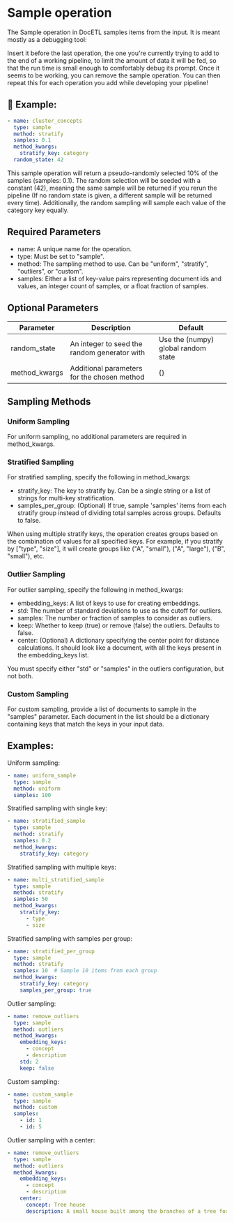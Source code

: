 # Sample operation

The Sample operation in DocETL samples items from the input. It is meant mostly as a debugging tool:

Insert it before the last operation, the one you're currently trying to add to the end of a working pipeline, to limit the amount of data it will be fed, so that the run time is small enough to comfortably debug its prompt. Once it seems to be working, you can remove the sample operation. You can then repeat this for each operation you add while developing your pipeline!

## 🚀 Example:

```yaml
- name: cluster_concepts
  type: sample
  method: stratify
  samples: 0.1
  method_kwargs:
    stratify_key: category
  random_state: 42
```

This sample operation will return a pseudo-randomly selected 10% of the samples (samples: 0.1). The random selection will be seeded with a constant (42), meaning the same sample will be returned if you rerun the pipeline (If no random state is given, a different sample will be returned every time). Additionally, the random sampling will sample each value of the category key equally.

## Required Parameters

- name: A unique name for the operation.
- type: Must be set to "sample".
- method: The sampling method to use. Can be "uniform", "stratify", "outliers", or "custom".
- samples: Either a list of key-value pairs representing document ids and values, an integer count of samples, or a float fraction of samples.

## Optional Parameters

| Parameter     | Description                                  | Default                             |
| ------------- | -------------------------------------------- | ----------------------------------- |
| random_state  | An integer to seed the random generator with | Use the (numpy) global random state |
| method_kwargs | Additional parameters for the chosen method  | {}                                  |

## Sampling Methods

### Uniform Sampling

For uniform sampling, no additional parameters are required in method_kwargs.

### Stratified Sampling

For stratified sampling, specify the following in method_kwargs:

- stratify_key: The key to stratify by. Can be a single string or a list of strings for multi-key stratification.
- samples_per_group: (Optional) If true, sample 'samples' items from each stratify group instead of dividing total samples across groups. Defaults to false.

When using multiple stratify keys, the operation creates groups based on the combination of values for all specified keys. For example, if you stratify by ["type", "size"], it will create groups like ("A", "small"), ("A", "large"), ("B", "small"), etc.

### Outlier Sampling

For outlier sampling, specify the following in method_kwargs:

- embedding_keys: A list of keys to use for creating embeddings.
- std: The number of standard deviations to use as the cutoff for outliers.
- samples: The number or fraction of samples to consider as outliers.
- keep: Whether to keep (true) or remove (false) the outliers. Defaults to false.
- center: (Optional) A dictionary specifying the center point for distance calculations. It should look like a document, with all the keys present in the embedding_keys list.

You must specify either "std" or "samples" in the outliers configuration, but not both.

### Custom Sampling

For custom sampling, provide a list of documents to sample in the "samples" parameter. Each document in the list should be a dictionary containing keys that match the keys in your input data.

## Examples:

Uniform sampling:

```yaml
- name: uniform_sample
  type: sample
  method: uniform
  samples: 100
```

Stratified sampling with single key:

```yaml
- name: stratified_sample
  type: sample
  method: stratify
  samples: 0.2
  method_kwargs:
    stratify_key: category
```

Stratified sampling with multiple keys:

```yaml
- name: multi_stratified_sample
  type: sample
  method: stratify
  samples: 50
  method_kwargs:
    stratify_key: 
      - type
      - size
```

Stratified sampling with samples per group:

```yaml
- name: stratified_per_group
  type: sample
  method: stratify
  samples: 10  # Sample 10 items from each group
  method_kwargs:
    stratify_key: category
    samples_per_group: true
```

Outlier sampling:

```yaml
- name: remove_outliers
  type: sample
  method: outliers
  method_kwargs:
    embedding_keys:
      - concept
      - description
    std: 2
    keep: false
```

Custom sampling:

```yaml
- name: custom_sample
  type: sample
  method: custom
  samples:
    - id: 1
    - id: 5
```

Outlier sampling with a center:

```yaml
- name: remove_outliers
  type: sample
  method: outliers
  method_kwargs:
    embedding_keys:
      - concept
      - description
    center:
      concept: Tree house
      description: A small house built among the branches of a tree for children to play in.
```

